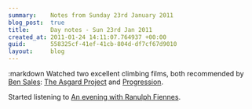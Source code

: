 ```yaml
---
summary:    Notes from Sunday 23rd January 2011
blog_post:  true
title:      Day notes - Sun 23rd Jan 2011
created_at: 2011-01-24 14:11:07.764937 +00:00
guid:       558325cf-41ef-41cb-804d-df7cf67d9010
layout:     blog
---
```

:markdown
  Watched two excellent climbing films, both recommended by [Ben Sales](http://twitter.com/bensales): [The Asgard Project](http://www.theasgardproject.com/) and [Progression](http://www.bigupproductions.com/#/films/Progression/).

  Started listening to [An evening with Ranulph Fiennes](http://www.audible.co.uk/aduk/site/product.jsp?p=BK_HODD_000094UK).
